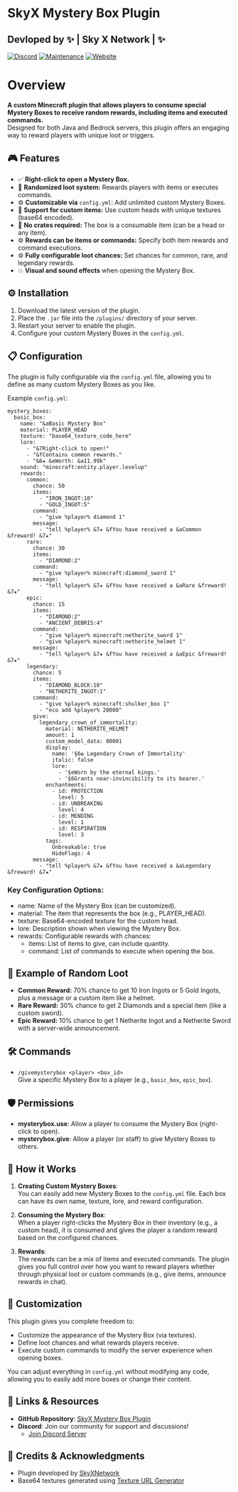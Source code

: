 # SkyX Mystery Box Plugin
Devloped by ✨ | Sky X Network | ✨  
-
[![Discord](https://badgen.net/badge/icon/discord?icon=discord&label)](https://discord.gg/pTErYjTh5h)
[![Maintenance](https://img.shields.io/badge/Maintained%3F-no-red.svg)](https://bitbucket.org/lbesson/ansi-colors)
[![Website](https://img.shields.io/website-up-down-green-red/http/shields.io.svg)](https://skyxnetwork.net)
# Overview  
**A custom Minecraft plugin that allows players to consume special Mystery Boxes to receive random rewards, including items and executed commands.**  
Designed for both Java and Bedrock servers, this plugin offers an engaging way to reward players with unique loot or triggers.  

## 🎮 Features  
  - ✅ **Right-click to open a Mystery Box.**  
  - 🔄 **Randomized loot system:** Rewards players with items or executes commands.  
  - ⚙️ **Customizable via** ``config.yml``: Add unlimited custom Mystery Boxes.  
  - 🎨 **Support for custom items:** Use custom heads with unique textures (base64 encoded).  
  - 🔑 **No crates required:** The box is a consumable item (can be a head or any item).  
  - ⚙️ **Rewards can be items or commands:** Specify both item rewards and command executions.  
  - ⚙️ **Fully configurable loot chances:** Set chances for common, rare, and legendary rewards.  
  - 💥 **Visual and sound effects** when opening the Mystery Box.  

## ⚙️ Installation  
  1. Download the latest version of the plugin.  
  2. Place the ``.jar`` file into the ``/plugins/`` directory of your server.  
  3. Restart your server to enable the plugin.  
  4. Configure your custom Mystery Boxes in the ``config.yml``.  

## 📋 Configuration  
The plugin is fully configurable via the ``config.yml`` file, allowing you to define as many custom Mystery Boxes as you like.  
  
Example ``config.yml``:  
```
mystery_boxes:
  basic_box:
    name: "&aBasic Mystery Box"
    material: PLAYER_HEAD
    texture: "base64_texture_code_here"
    lore:
      - "&7Right-click to open!"
      - "&fContains common rewards."
      - "&6★ &eWorth: &a11.99k"
    sound: "minecraft:entity.player.levelup"
    rewards:
      common:
        chance: 50
        items:
          - "IRON_INGOT:10"
          - "GOLD_INGOT:5"
        command:
          - "give %player% diamond 1"
        message:
          - "tell %player% &7★ &fYou have received a &aCommon &freward! &7★"
      rare:
        chance: 30
        items:
          - "DIAMOND:2"
        command:
          - "give %player% minecraft:diamond_sword 1"
        message:
          - "tell %player% &7★ &fYou have received a &aRare &freward! &7★"
      epic:
        chance: 15
        items:
          - "DIAMOND:2"
          - "ANCIENT_DEBRIS:4"
        command:
          - "give %player% minecraft:netherite_sword 1"
          - "give %player% minecraft:netherite_helmet 1"
        message:
          - "tell %player% &7★ &fYou have received a &aEpic &freward! &7★"
      legendary:
        chance: 5
        items:
          - "DIAMOND_BLOCK:10"
          - "NETHERITE_INGOT:1"
        command:
          - "give %player% minecraft:shulker_box 1"
          - "eco add %player% 20000"
        give:
          legendary_crown_of_immortality:
            material: NETHERITE_HELMET
            amount: 1
            custom_model_data: 00001
            display:
              name: '§6✪ Legendary Crown of Immortality'
              italic: false
              lore:
                - '§eWorn by the eternal kings.'
                - '§6Grants near-invincibility to its bearer.'
            enchantments:
              - id: PROTECTION
                level: 5
              - id: UNBREAKING
                level: 4
              - id: MENDING
                level: 1
              - id: RESPIRATION
                level: 3
            tags:
              Unbreakable: true
              HideFlags: 4
        message:
          - "tell %player% &7★ &fYou have received a &aLegendary &freward! &7★"
```
### Key Configuration Options:  
  - name: Name of the Mystery Box (can be customized).  
  - material: The item that represents the box (e.g., PLAYER_HEAD).  
  - texture: Base64-encoded texture for the custom head.  
  - lore: Description shown when viewing the Mystery Box.  
  - rewards: Configurable rewards with chances:  
      - items: List of items to give, can include quantity.  
      - command: List of commands to execute when opening the box.
  
## 🎁 Example of Random Loot  
  - **Common Reward:** 70% chance to get 10 Iron Ingots or 5 Gold Ingots, plus a message or a custom item like a helmet.  
  - **Rare Reward:** 30% chance to get 2 Diamonds and a special item (like a custom sword).  
  - **Epic Reward:** 10% chance to get 1 Netherite Ingot and a Netherite Sword with a server-wide announcement.  
 
## 🛠️ Commands  
  - ``/givemysterybox <player> <box_id>``  
    Give a specific Mystery Box to a player (e.g., ``basic_box``, ``epic_box``).  
    
## 🛡️ Permissions  
  - **mysterybox.use**: Allow a player to consume the Mystery Box (right-click to open).  
  - **mysterybox.give**: Allow a player (or staff) to give Mystery Boxes to others.
    
## 🚀 How it Works  
  1. **Creating Custom Mystery Boxes**:  
    You can easily add new Mystery Boxes to the ``config.yml`` file. Each box can have its own name, texture, lore, and reward configuration.  

  2. **Consuming the Mystery Box**:  
    When a player right-clicks the Mystery Box in their inventory (e.g., a custom head), it is consumed and gives the player a random reward based on the configured chances.  

  3. **Rewards**:  
    The rewards can be a mix of items and executed commands. The plugin gives you full control over how you want to reward players whether through physical loot or custom commands (e.g., give items, announce rewards in chat).  
## 📝 Customization  
This plugin gives you complete freedom to:  

  - Customize the appearance of the Mystery Box (via textures).  
  - Define loot chances and what rewards players receive.  
  - Execute custom commands to modify the server experience when opening boxes.  

You can adjust everything in ``config.yml`` without modifying any code, allowing you to easily add more boxes or change their content.  

## 🔗 Links & Resources  

  - **GitHub Repository**: [SkyX Mystery Box Plugin](https://github.com/XPaladiumyX/SkyX-Mystery-Box)  
  - **Discord**: Join our community for support and discussions!  
      - [Join Discord Server](https://discord.gg/pTErYjTh5h)
        
## 🎉 Credits & Acknowledgments  

  - Plugin developed by [SkyXNetwork](https://skyxnetwork.net/)
  - Base64 textures generated using [Texture URL Generator](https://www.base64-image.de/)
